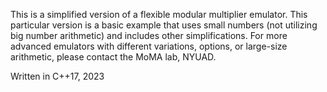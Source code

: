 This is a simplified version of a flexible modular
 multiplier emulator. This particular version is a
 basic example that uses small numbers (not utilizing
 big number arithmetic) and includes other
 simplifications. For more advanced emulators with
 different variations, options, or large-size
 arithmetic, please contact the MoMA lab, NYUAD.

 Written in C++17, 2023
